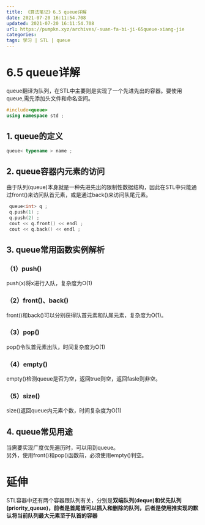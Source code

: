 ```yaml
---
title: 《算法笔记》6.5 queue详解
date: 2021-07-20 16:11:54.708
updated: 2021-07-20 16:11:54.708
url: https://pumpkn.xyz/archives/-suan-fa-bi-ji-65queue-xiang-jie
categories: 
tags: 学习 | STL | queue
---
```


# 6.5 queue详解
queue翻译为队列，在STL中主要则是实现了一个先进先出的容器。要使用queue,需先添加头文件和命名空间。
```c++
#include<queue>
using namespace std ;
```

## 1. queue的定义

```c++
queue< typename > name ;
```

## 2. queue容器内元素的访问
由于队列(queue)本身就是一种先进先出的限制性数据结构，因此在STL中只能通过front()来访问队首元素，或是通过back()来访问队尾元素。

```c++
 queue<int> q ;
 q.push(1) ;
 q.push(2) ;
 cout << q.front() << endl ;
 cout << q.back() << endl ;

```
## 3. queue常用函数实例解析

### （1）push()
push(x)将x进行入队，复杂度为O(1)

### （2）front()、back()
front()和back()可以分别获得队首元素和队尾元素，复杂度为O(1)。

### （3）pop()
pop()令队首元素出队，时间复杂度为O(1)


### （4）empty()
empty()检测queue是否为空，返回true则空，返回fasle则非空。

### （5）size()
size()返回queue内元素个数，时间复杂度为O(1)

## 4. queue常见用途
当需要实现广度优先遍历时，可以用到queue。</br>
另外，使用front()和pop()函数前，必须使用empty()判空。

# 延伸
STL容器中还有两个容器跟队列有关，分别是**双端队列(deque)和优先队列(priority_queue)，前者是首尾皆可以插入和删除的队列，后者是使用推实现的默认将当前队列最大元素至于队首的容器**

